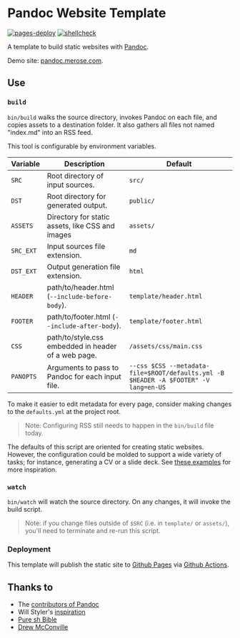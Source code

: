# Pandoc Website Template

[![pages-deploy](https://github.com/alxmrs/pandoc-website-template/actions/workflows/pages.yml/badge.svg)](https://github.com/alxmrs/pandoc-website-template/actions/workflows/pages.yml)
[![shellcheck](https://github.com/alxmrs/pandoc-website-template/actions/workflows/shellcheck.yml/badge.svg)](https://github.com/alxmrs/pandoc-website-template/actions/workflows/shellcheck.yml)

A template to build static websites with [Pandoc](https://pandoc.org/). 

Demo site: [pandoc.merose.com](https://pandoc.merose.com/).

## Use

### `build`

`bin/build` walks the source directory, invokes Pandoc on each file, and copies assets to a destination folder. It also
gathers all files not named "index.md" into an RSS feed.
 
This tool is configurable by environment variables.

| Variable  | Description                                         | Default                                                                              |
|-----------|-----------------------------------------------------|--------------------------------------------------------------------------------------|
| `SRC`     | Root directory of input sources.                    | `src/`                                                                               |
| `DST`     | Root directory for generated output.                | `public/`                                                                            |
| `ASSETS`  | Directory for static assets, like CSS and images    | `assets/`                                                                            |
| `SRC_EXT` | Input sources file extension.                       | `md`                                                                                 |
| `DST_EXT` | Output generation file extension.                   | `html`                                                                               |
| `HEADER`  | path/to/header.html (`--include-before-body`).      | `template/header.html`                                                               |
| `FOOTER`  | path/to/footer.html (`--include-after-body`).       | `template/footer.html`                                                               |
| `CSS`     | path/to/style.css embedded in header of a web page. | `/assets/css/main.css`                                                               |
| `PANOPTS` | Arguments to pass to Pandoc for each input file.    | `--css $CSS --metadata-file=$ROOT/defaults.yml -B $HEADER -A $FOOTER" -V lang=en-US` |

To make it easier to edit metadata for every page, consider making changes to the `defaults.yml` at the project root.

> Note: Configuring RSS still needs to happen in the `bin/build` file today.

The defaults of this script are oriented for creating static websites. However, the configuration could be molded to 
support a wide variety of tasks; for instance, generating a CV or a slide deck. See [these examples](https://pandoc.org/demos.html) 
for more inspiration.


### `watch`

`bin/watch` will watch the source directory. On any changes, it will invoke the build script.

> Note: if you change files outside of `$SRC` (i.e. in `template/` or `assets/`), you'll need to terminate and 
> re-run this script.

### Deployment

This template will publish the static site to [Github Pages](https://pages.github.com) via [Github Actions](http://github.com/actions).


## Thanks to 

- The [contributors of Pandoc](https://github.com/jgm/pandoc/graphs/contributors)
- Will Styler's [inspiration](http://wstyler.ucsd.edu/posts/lmimg/spcv.txt)
- [Pure sh Bible](https://github.com/dylanaraps/pure-sh-bible)
- [Drew McConville](http://bettermotherfuckingwebsite.com/)
